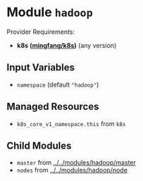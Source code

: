 
# Module `hadoop`

Provider Requirements:
* **k8s ([mingfang/k8s](https://registry.terraform.io/providers/mingfang/k8s/latest))** (any version)

## Input Variables
* `namespace` (default `"hadoop"`)

## Managed Resources
* `k8s_core_v1_namespace.this` from `k8s`

## Child Modules
* `master` from [../../modules/hadoop/master](../../modules/hadoop/master)
* `nodes` from [../../modules/hadoop/node](../../modules/hadoop/node)

